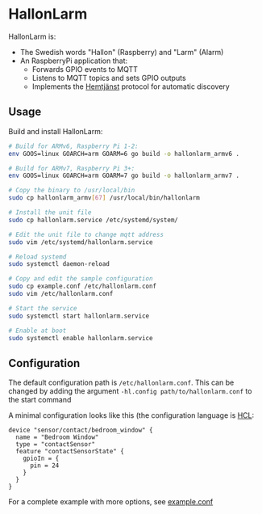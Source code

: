 # HallonLarm

HallonLarm is:
  * The Swedish words "Hallon" (Raspberry) and "Larm" (Alarm)
  * An RaspberryPi application that:
    * Forwards GPIO events to MQTT
    * Listens to MQTT topics and sets GPIO outputs
    * Implements the [Hemtjänst](https://github.com/hemtjanst/hemtjanst) protocol for automatic discovery

## Usage

Build and install HallonLarm:

```bash
# Build for ARMv6, Raspberry Pi 1-2:
env GOOS=linux GOARCH=arm GOARM=6 go build -o hallonlarm_armv6 .

# Build for ARMv7, Raspberry Pi 3+:
env GOOS=linux GOARCH=arm GOARM=7 go build -o hallonlarm_armv7 .

# Copy the binary to /usr/local/bin
sudo cp hallonlarm_armv[67] /usr/local/bin/hallonlarm

# Install the unit file
sudo cp hallonlarm.service /etc/systemd/system/

# Edit the unit file to change mqtt address
sudo vim /etc/systemd/hallonlarm.service

# Reload systemd
sudo systemctl daemon-reload

# Copy and edit the sample configuration
sudo cp example.conf /etc/hallonlarm.conf
sudo vim /etc/hallonlarm.conf

# Start the service
sudo systemctl start hallonlarm.service

# Enable at boot
sudo systemctl enable hallonlarm.service
```


## Configuration

The default configuration path is `/etc/hallonlarm.conf`.
This can be changed by adding the argument `-hl.config path/to/hallonlarm.conf` to the start command

A minimal configuration looks like this (the configuration language is [HCL](https://github.com/hashicorp/hcl):
```HCL
device "sensor/contact/bedroom_window" {
  name = "Bedroom Window"
  type = "contactSensor"
  feature "contactSensorState" {
    gpioIn = {
      pin = 24
    }
  }
}
```

For a complete example with more options, see [example.conf](example.conf)